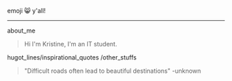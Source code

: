 emoji :smile_cat: y'all!
***
about_me
>  Hi I'm Kristine, I'm an IT student.

hugot_lines/inspirational_quotes /other_stuffs
> "Difficult roads often lead to beautiful destinations" -unknown
